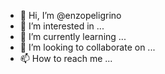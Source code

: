 - 👋 Hi, I’m @enzopeligrino
- 👀 I’m interested in ...
- 🌱 I’m currently learning ...
- 💞️ I’m looking to collaborate on ...
- 📫 How to reach me ...

<!---
enzopeligrino/enzopeligrino is a ✨ special ✨ repository because its `README.md` (this file) appears on your GitHub profile.
You can click the Preview link to take a look at your changes.
--->
